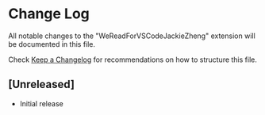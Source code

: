 # Change Log

All notable changes to the "WeReadForVSCodeJackieZheng" extension will be documented in this file.

Check [Keep a Changelog](http://keepachangelog.com/) for recommendations on how to structure this file.

## [Unreleased]

- Initial release